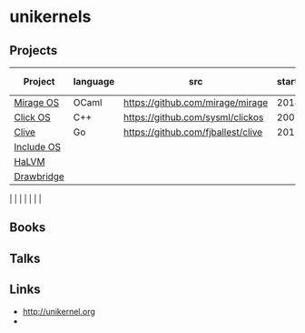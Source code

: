 # unikernels


## Projects


| Project | language | src | started | last commit | status |
|---------|----------|-----|---------|-------------|--------|
| [Mirage OS](https://mirage.io/) | OCaml | https://github.com/mirage/mirage | 2014 | recent | active |
| [Click OS](http://cnp.neclab.eu/projects/clickos/) | C++ | https://github.com/sysml/clickos | 2007 | 2014 | inactive |
| [Clive](https://lsub.org/clive/) | Go | https://github.com/fjballest/clive | 2015 | 2016 | dead |
| [Include OS](http://www.includeos.org/) |  |  |   |   | dead |
| [HaLVM](https://galois.com/project/halvm/) |  |  |  |  | ??? |
| [Drawbridge](https://www.microsoft.com/en-us/research/project/drawbridge/) |  |  |  |  | ??? |



|  |  |  |  |  |  |


## Books



## Talks



## Links

- http://unikernel.org
-

